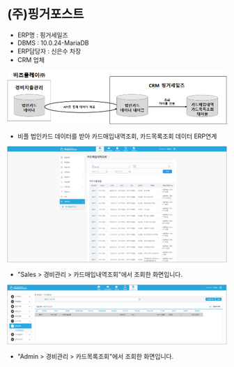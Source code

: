 # \(주\)핑거포스트

 - ERP명 : 핑거세일즈  
 - DBMS : 10.0.24-MariaDB  
 - ERP담당자 : 신은수 차장  
 - CRM 업체

![\[&#xADF8;&#xB9BC;1\] &#xAD6C;&#xC131;&#xB3C4;](../../../../.gitbook/assets/image%20%2815%29.png)

 - 비플 법인카드 데이터를 받아 카드매입내역조회, 카드목록조회 데이터 ERP연계

![\[&#xADF8;&#xB9BC;2\] &#xCE74;&#xB4DC;&#xB9E4;&#xC785;&#xB0B4;&#xC5ED;&#xC870;&#xD68C; &#xD654;&#xBA74;](../../../../.gitbook/assets/image%20%28191%29.png)

 - "Sales &gt; 경비관리 &gt; 카드매입내역조회"에서 조회한 화면입니다.

![\[&#xADF8;&#xB9BC;3\] &#xCE74;&#xB4DC;&#xBAA9;&#xB85D;&#xC870;&#xD68C; &#xD654;&#xBA74;](../../../../.gitbook/assets/image%20%2872%29.png)

 - "Admin &gt; 경비관리 &gt; 카드목록조회"에서 조회한 화면입니다.

